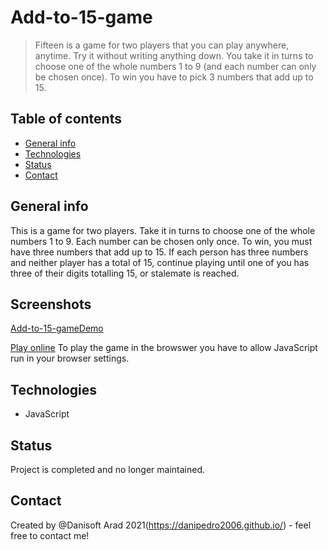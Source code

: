 # Add-to-15-game
> Fifteen is a game for two players that you can play anywhere, anytime. Try it without writing anything down. You take it in turns to choose one of the whole numbers 1 to 9 (and each number can only be chosen once). To win you have to pick 3 numbers that add up to 15.

## Table of contents
* [General info](#general-info)
* [Technologies](#technologies)
* [Status](#status)
* [Contact](#contact)

## General info
This is a game for two players.
Take it in turns to choose one of the whole numbers 1 to 9.
Each number can be chosen only once.
To win, you must have three numbers that add up to 15.
If each person has three numbers and neither player has a total of 15, continue playing until one of you has three of their digits totalling 15, or stalemate is reached.

## Screenshots
[Add-to-15-gameDemo](https://github.com/danipedro2006/add-to-15-game/blob/main/p2L4eKJGMU.gif)  

[Play online](https://damp-mountain-70923.herokuapp.com/)
To play the game in the browswer you have to allow JavaScript run in your browser settings.

## Technologies
* JavaScript



## Status
Project is completed and no longer maintained.


## Contact
Created by @Danisoft Arad 2021(https://danipedro2006.github.io/) - feel free to contact me!
